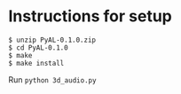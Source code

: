 # Instructions for setup

```shell
$ unzip PyAL-0.1.0.zip
$ cd PyAL-0.1.0
$ make
$ make install
```

Run `python 3d_audio.py`
